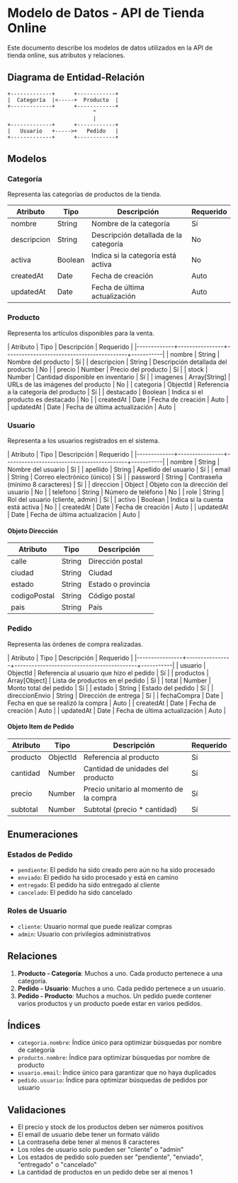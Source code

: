 # Modelo de Datos - API de Tienda Online

Este documento describe los modelos de datos utilizados en la API de tienda online, sus atributos y relaciones.

## Diagrama de Entidad-Relación

```
+-------------+      +------------+
|  Categoría  |<-----+  Producto  |
+-------------+      +------------+
                           ^
                           |
+-------------+      +------------+
|   Usuario   +----->+   Pedido   |
+-------------+      +------------+
```

## Modelos

### Categoría

Representa las categorías de productos de la tienda.

| Atributo    | Tipo     | Descripción                                | Requerido |
|-------------|----------|--------------------------------------------|-----------|
| nombre      | String   | Nombre de la categoría                     | Sí        |
| descripcion | String   | Descripción detallada de la categoría      | No        |
| activa      | Boolean  | Indica si la categoría está activa         | No        |
| createdAt   | Date     | Fecha de creación                          | Auto      |
| updatedAt   | Date     | Fecha de última actualización              | Auto      |

### Producto

Representa los artículos disponibles para la venta.

| Atributo    | Tipo           | Descripción                               | Requerido |
|-------------+----------------+-------------------------------------------+-----------|
| nombre      | String         | Nombre del producto                       | Sí        |
| descripcion | String         | Descripción detallada del producto        | No        |
| precio      | Number         | Precio del producto                       | Sí        |
| stock       | Number         | Cantidad disponible en inventario         | Sí        |
| imagenes    | Array[String]  | URLs de las imágenes del producto         | No        |
| categoria   | ObjectId       | Referencia a la categoría del producto    | Sí        |
| destacado   | Boolean        | Indica si el producto es destacado        | No        |
| createdAt   | Date           | Fecha de creación                         | Auto      |
| updatedAt   | Date           | Fecha de última actualización             | Auto      |

### Usuario

Representa a los usuarios registrados en el sistema.

| Atributo    | Tipo           | Descripción                               | Requerido |
|-------------+----------------+-------------------------------------------+-----------|
| nombre      | String         | Nombre del usuario                        | Sí        |
| apellido    | String         | Apellido del usuario                      | Sí        |
| email       | String         | Correo electrónico (único)                | Sí        |
| password    | String         | Contraseña (mínimo 8 caracteres)          | Sí        |
| direccion   | Object         | Objeto con la dirección del usuario       | No        |
| telefono    | String         | Número de teléfono                        | No        |
| role        | String         | Rol del usuario (cliente, admin)          | Sí        |
| activo      | Boolean        | Indica si la cuenta está activa           | No        |
| createdAt   | Date           | Fecha de creación                         | Auto      |
| updatedAt   | Date           | Fecha de última actualización             | Auto      |

#### Objeto Dirección

| Atributo      | Tipo    | Descripción               |
|---------------|---------|---------------------------|
| calle         | String  | Dirección postal          |
| ciudad        | String  | Ciudad                    |
| estado        | String  | Estado o provincia        |
| codigoPostal  | String  | Código postal             |
| pais          | String  | País                      |

### Pedido

Representa las órdenes de compra realizadas.

| Atributo       | Tipo           | Descripción                               | Requerido |
|----------------+----------------+-------------------------------------------+-----------|
| usuario        | ObjectId       | Referencia al usuario que hizo el pedido  | Sí        |
| productos      | Array[Object]  | Lista de productos en el pedido           | Sí        |
| total          | Number         | Monto total del pedido                    | Sí        |
| estado         | String         | Estado del pedido                         | Sí        |
| direccionEnvio | String         | Dirección de entrega                      | Sí        |
| fechaCompra    | Date           | Fecha en que se realizó la compra         | Auto      |
| createdAt      | Date           | Fecha de creación                         | Auto      |
| updatedAt      | Date           | Fecha de última actualización             | Auto      |

#### Objeto Item de Pedido

| Atributo    | Tipo      | Descripción                               | Requerido |
|-------------|-----------|-------------------------------------------|-----------|
| producto    | ObjectId  | Referencia al producto                    | Sí        |
| cantidad    | Number    | Cantidad de unidades del producto         | Sí        |
| precio      | Number    | Precio unitario al momento de la compra   | Sí        |
| subtotal    | Number    | Subtotal (precio * cantidad)              | Sí        |

## Enumeraciones

### Estados de Pedido

- `pendiente`: El pedido ha sido creado pero aún no ha sido procesado
- `enviado`: El pedido ha sido procesado y está en camino 
- `entregado`: El pedido ha sido entregado al cliente
- `cancelado`: El pedido ha sido cancelado

### Roles de Usuario

- `cliente`: Usuario normal que puede realizar compras
- `admin`: Usuario con privilegios administrativos

## Relaciones

1. **Producto - Categoría**: Muchos a uno. Cada producto pertenece a una categoría.
2. **Pedido - Usuario**: Muchos a uno. Cada pedido pertenece a un usuario.
3. **Pedido - Producto**: Muchos a muchos. Un pedido puede contener varios productos y un producto puede estar en varios pedidos.

## Índices

- `categoria.nombre`: Índice único para optimizar búsquedas por nombre de categoría
- `producto.nombre`: Índice para optimizar búsquedas por nombre de producto
- `usuario.email`: Índice único para garantizar que no haya duplicados
- `pedido.usuario`: Índice para optimizar búsquedas de pedidos por usuario

## Validaciones

- El precio y stock de los productos deben ser números positivos
- El email de usuario debe tener un formato válido
- La contraseña debe tener al menos 8 caracteres
- Los roles de usuario solo pueden ser "cliente" o "admin"
- Los estados de pedido solo pueden ser "pendiente", "enviado", "entregado" o "cancelado"
- La cantidad de productos en un pedido debe ser al menos 1 